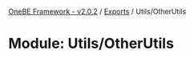[OneBE Framework - v2.0.2](../README.md) / [Exports](../modules.md) / Utils/OtherUtils

# Module: Utils/OtherUtils
